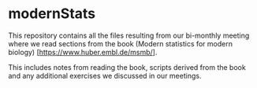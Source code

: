 # modernStats

This repository contains all the files resulting from our bi-monthly meeting where we read sections from the book (Modern statistics for modern biology) [https://www.huber.embl.de/msmb/].


This includes notes from reading the book, scripts derived from the book and any additional exercises we discussed in our meetings.
